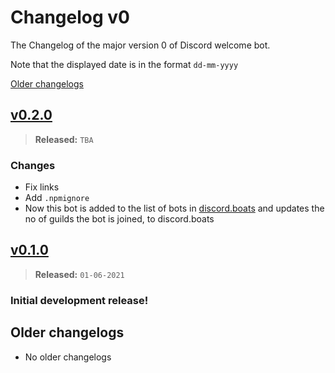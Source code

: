 # Changelog v0

The Changelog of the major version 0 of Discord welcome bot.

Note that the displayed date is in the format `dd-mm-yyyy`

[Older changelogs](#older-changelogs)

## [v0.2.0]
> **Released:** `TBA`

### Changes
- Fix links
- Add `.npmignore`
- Now this bot is added to the list of bots in [discord.boats](https://discord.boats/) and updates the no of guilds the bot is joined, to discord.boats

[v0.2.0]: https://github.com/BaalKrshna/welcome-bot/releases/tag/v0.2.0

## [v0.1.0]
> **Released:** `01-06-2021`

### Initial development release!

[v0.1.0]: https://github.com/BaalKrshna/welcome-bot/releases/tag/v0.1.0

## Older changelogs
- No older changelogs
